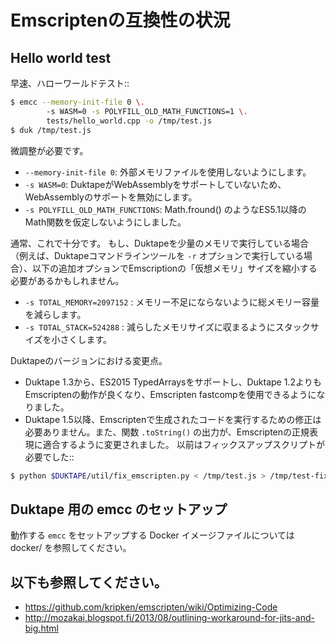 # Emscriptenの互換性の状況

## Hello world test

早速、ハローワールドテスト::

```sh
$ emcc --memory-init-file 0 \.
        -s WASM=0 -s POLYFILL_OLD_MATH_FUNCTIONS=1 \.
        tests/hello_world.cpp -o /tmp/test.js
$ duk /tmp/test.js
```

微調整が必要です。

* `--memory-init-file 0`: 外部メモリファイルを使用しないようにします。
* `-s WASM=0`: DuktapeがWebAssemblyをサポートしていないため、WebAssemblyのサポートを無効にします。
* `-s POLYFILL_OLD_MATH_FUNCTIONS`: Math.fround() のようなES5.1以降のMath関数を仮定しないようにしました。

通常、これで十分です。  もし、Duktapeを少量のメモリで実行している場合（例えば、Duktapeコマンドラインツールを `-r` オプションで実行している場合）、以下の追加オプションでEmscriptionの「仮想メモリ」サイズを縮小する必要があるかもしれません。

* `-s TOTAL_MEMORY=2097152` : メモリー不足にならないように総メモリー容量を減らします。
* `-s TOTAL_STACK=524288` : 減らしたメモリサイズに収まるようにスタックサイズを小さくします。

Duktapeのバージョンにおける変更点。

* Duktape 1.3から、ES2015 TypedArraysをサポートし、Duktape 1.2よりもEmscriptenの動作が良くなり、Emscripten fastcompを使用できるようになりました。
* Duktape 1.5以降、Emscriptenで生成されたコードを実行するための修正は必要ありません。また、関数 `.toString()` の出力が、Emscriptenの正規表現に適合するように変更されました。  以前はフィックスアップスクリプトが必要でした::

```sh
$ python $DUKTAPE/util/fix_emscripten.py < /tmp/test.js > /tmp/test-fixed.js
```

## Duktape 用の emcc のセットアップ

動作する `emcc` をセットアップする Docker イメージファイルについては docker/ を参照してください。

## 以下も参照してください。

* https://github.com/kripken/emscripten/wiki/Optimizing-Code
* http://mozakai.blogspot.fi/2013/08/outlining-workaround-for-jits-and-big.html
